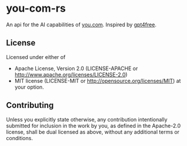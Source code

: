 # you-com-rs
An api for the AI capabilities of [you.com](https://you.com).
Inspired by [gpt4free](https://github.com/xtekky/gpt4free/blob/e5b7f72b719814ffa2748e8e8ed1c6713a24e1a6/g4f/Provider/You.py).

## License
Licensed under either of
 * Apache License, Version 2.0 (LICENSE-APACHE or http://www.apache.org/licenses/LICENSE-2.0)
 * MIT license (LICENSE-MIT or http://opensource.org/licenses/MIT)
at your option.

## Contributing
Unless you explicitly state otherwise, 
any contribution intentionally submitted for inclusion in the work by you, 
as defined in the Apache-2.0 license, 
shall be dual licensed as above, 
without any additional terms or conditions.